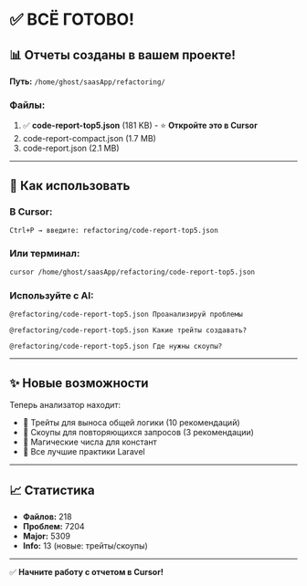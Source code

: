 # ✅ ВСЁ ГОТОВО!

## 📊 Отчеты созданы в вашем проекте!

**Путь:** `/home/ghost/saasApp/refactoring/`

### Файлы:
1. ✅ **code-report-top5.json** (181 KB) - ⭐ **Откройте это в Cursor**
2. code-report-compact.json (1.7 MB)  
3. code-report.json (2.1 MB)

---

## 🚀 Как использовать

### В Cursor:
```
Ctrl+P → введите: refactoring/code-report-top5.json
```

### Или терминал:
```bash
cursor /home/ghost/saasApp/refactoring/code-report-top5.json
```

### Используйте с AI:
```
@refactoring/code-report-top5.json Проанализируй проблемы

@refactoring/code-report-top5.json Какие трейты создавать?

@refactoring/code-report-top5.json Где нужны скоупы?
```

---

## ✨ Новые возможности

Теперь анализатор находит:
- 🎯 Трейты для выноса общей логики (10 рекомендаций)
- 🎯 Скоупы для повторяющихся запросов (3 рекомендации)
- 🎯 Магические числа для констант
- 🎯 Все лучшие практики Laravel

---

## 📈 Статистика

- **Файлов:** 218
- **Проблем:** 7204
- **Major:** 5309
- **Info:** 13 (новые: трейты/скоупы)

---

✅ **Начните работу с отчетом в Cursor!**

